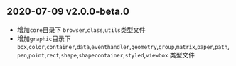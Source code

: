 ## 2020-07-09 v2.0.0-beta.0
- 增加`core`目录下 `browser`,`class`,`utils`类型文件
- 增加`graphic`目录下 `box`,`color`,`container`,`data`,`eventhandler`,`geometry`,`group`,`matrix`,`paper`,`path`,`pen`,`point`,`rect`,`shape`,`shapecontainer`,`styled`,`viewbox` 类型文件
